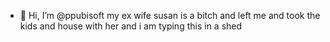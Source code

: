 - 👋 Hi, I’m @ppubisoft
my ex wife susan is a bitch and left me and took the kids and house with her and i am typing this in a shed
<!---
ppubisoft/ppubisoft is a ✨ special ✨ repository because its `README.md` (this file) appears on your GitHub profile.
You can click the Preview link to take a look at your changes.
--->
